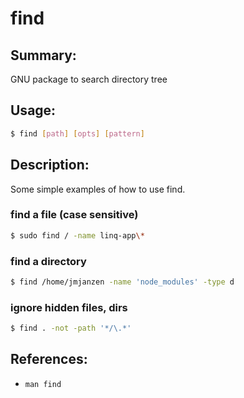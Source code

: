 # find

## Summary:
GNU package to search directory tree

## Usage:
```bash
$ find [path] [opts] [pattern]
```

## Description:
Some simple examples of how to use find.

### find a file (case sensitive)
```bash
$ sudo find / -name linq-app\*
```

### find a directory
```bash
$ find /home/jmjanzen -name 'node_modules' -type d
```

### ignore hidden files, dirs
```bash
$ find . -not -path '*/\.*'
```

## References:
* `man find`
